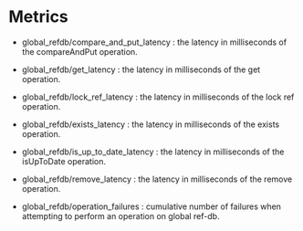 Metrics
=============

* global_refdb/compare_and_put_latency
  : the latency in milliseconds of the compareAndPut operation.

* global_refdb/get_latency
  : the latency in milliseconds of the get operation.

* global_refdb/lock_ref_latency
  : the latency in milliseconds of the lock ref operation.

* global_refdb/exists_latency
  : the latency in milliseconds of the exists operation.

* global_refdb/is_up_to_date_latency
  : the latency in milliseconds of the isUpToDate operation.

* global_refdb/remove_latency
  : the latency in milliseconds of the remove operation.

* global_refdb/operation_failures
  : cumulative number of failures when attempting to perform an operation on global ref-db.
